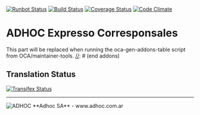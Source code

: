 [![Runbot Status](http://runbot.adhoc.com.ar/runbot/badge/flat/50/9.0.svg)](http://runbot.adhoc.com.ar/runbot/repo/github-com-ingadhoc-odoo-expresso-corresponsales-50)
[![Build Status](https://travis-ci.org/ingadhoc/expresso-corresponsales.svg?branch=9.0)](https://travis-ci.org/ingadhoc/expresso-corresponsales)
[![Coverage Status](https://coveralls.io/repos/ingadhoc/expresso-corresponsales/badge.png?branch=9.0)](https://coveralls.io/r/ingadhoc/expresso-corresponsales?branch=9.0)
[![Code Climate](https://codeclimate.com/github/ingadhoc/expresso-corresponsales/badges/gpa.svg)](https://codeclimate.com/github/ingadhoc/expresso-corresponsales)

# ADHOC Expresso Corresponsales

[//]: # (addons)
This part will be replaced when running the oca-gen-addons-table script from OCA/maintainer-tools.
[//]: # (end addons)

Translation Status
------------------
[![Transifex Status](https://www.transifex.com/projects/p/ingadhoc-odoo-expresso-corresponsales-9-0/chart/image_png)](https://www.transifex.com/projects/p/ingadhoc-odoo-expresso-corresponsales-9-0)

----

<img alt="ADHOC" src="http://fotos.subefotos.com/83fed853c1e15a8023b86b2b22d6145bo.png" />
**Adhoc SA** - www.adhoc.com.ar
